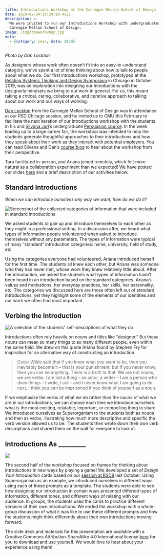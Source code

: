 ```yaml
---
title: Introductions Workshop at the Carnegie Mellon School of Design
date: 2020-02-24T16:24:10.452Z
description: >-
  We were invited to run our Introductions Workshop with undergraduates at the
  Carnegie Mellon School of Design.
image: /img/cmuworkwhop.jpg
meta:
  - {category: year, data: 2020}
---
```

_Photo by Dan Lockton_

As designers whose work often doesn’t fit into an easy-to-understand category, we’ve spent a lot of time thinking about how to talk to people about what we do. Our first introductions workshop, prototyped at the [Relating Systems Thinking and Design Symposium](/work/introducing-yourself-as-a-systemic-designer/) in Chicago in October 2019, was an exploration into designing our introductions with the designerly mindsets we bring to our work in general. For us, this meant taking a critical, caring, collaborative, and iterative approach to talking about our work and our ways of working.

[Dan Lockton](http://danlockton.com/) from the Carnegie Mellon School of Design was in attendance at our RSD Chicago session, and he invited us to CMU this February to facilitate the next iteration of our introductions workshop with the students in his and [Silvana Juri](http://silvanajuri.net/)’s undergraduate [Persuasion course](http://persuasion.imaginari.es/). In the week leading up to a large career fair, the workshop was intended to help the students generate  thoughtful approaches to their introductions and how they speak about their work as they interact with potential employers. You can read Silvana and Dan’s [course blog](http://persuasion.imaginari.es/2020/02/19/class-6-02-19-workshop-with-tara-campbell-and-ariana-lutterman/) to hear about the workshop from their perspective.

Tara facilitated in-person, and Ariana joined remotely, which felt more natural as a collaboration experiment than we expected! We have posted our slides [here](https://docs.google.com/presentation/d/1C_xWRoD6vi6ldWhhbBdYxoXM5Rt2Y6lwUvCAHcOLYi8/edit?usp=sharing) and a brief description of our activities below.

## Standard Introductions

_When we can introduce ourselves any way we want, how do we do it?_

![Screenshot of the collected categories of information that were included in standard introductions](/img/screen-shot-2020-02-24-at-11.44.59-am.png)

We asked students to pair up and introduce themselves to each other as they might in a professional setting. In a discussion after, we heard what types of information people volunteered when asked to introduce themselves without any parameters. The types of information were typical of many “standard” introduction categories: name, university, field of study, etc. 

Using the categories everyone had volunteered, Ariana introduced herself for the first time. The students all knew each other, but Ariana was someone who they had never met, whose work they knew relatively little about. After her introduction, we asked the students what types of information hadn’t been heard in an introduction based on the standard categories. Ariana’s values and motivations, her everyday practices, her skills, her personality, etc. The categories we discussed here are those often left out of standard introductions, yet they highlight some of the elements of our identities and our work we often find most important.

## Verbing the Introduction

![A selection of the students' self-descriptions of what they do](/img/img_5972-2.jpg)

Introductions often rely heavily on nouns and titles like "designer." But these nouns can mean so many things to so many different people, even within the same field. We drew on this quote Ariana found by Stephen Fry for inspiration for an alternative way of constructing an introduction.

> Oscar Wilde said that if you know what you want to be, then you inevitably become it – that is your punishment, but if you never know, then you can be anything. There is a truth to that. We are not nouns, we are verbs. I am not a thing – an actor, a writer – I am a person who does things – I write, I act – and I never know what I am going to do next. I think you can be imprisoned if you think of yourself as a noun.

If we emphasize the verbs of what we do rather than the nouns of what we are in our introductions, we can choose each time we introduce ourselves what is the most exciting, relatable, important, or compelling thing to share. We introduced ourselves as Superorganism to the students both as nouns and then as verbs, illustrating how much more descriptive and specific the verb version allowed us to be. The students then wrote down their own verb descriptions and shared them on the wall for everyone to look at. 

## Introductions As \_\_\_\_\_\_\_\__

![](/img/screen-shot-2020-02-24-at-11.58.35-am.png)

The second half of the workshop focused on frames for thinking about introductions in new ways by playing a game! We developed a set of _Design Your Introduction_ cards based on our [session at RSD8](/work/introducing-yourself-as-a-systemic-designer/) last October. Using Superorganism as an example, we introduced ourselves in different ways using each of these prompts as a template. The students were able to see how designing our introduction in certain ways presented different types of information, different tones, and different ways of relating with our audience. In groups, the students used the cards to practice different versions of their own introductions. We ended the workshop with a whole-group discussion of what it was like to use these different prompts and how the students might think differently about their own introductions moving forward.

The slide deck and materials for this presentation are available with a Creative Commons Attribution-ShareAlike 4.0 International license [here](/blog/designing-the-introduction) for you to download and use yourself. We would love to hear about your experience using them!
